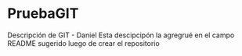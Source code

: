 # PruebaGIT
Descripción de GIT - Daniel
Esta descipcipón la agregrué en el campo README sugerido luego de crear el repositorio
